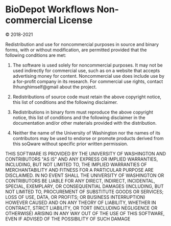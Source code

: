 # BioDepot Workflows Non-commercial License 
© 2018-2021

Redistribution and use for noncommercial purposes in source and binary forms, with or without
modification, are permitted provided that the following conditions are met:

1. The software is used solely for noncommercial purposes. It may not be used indirectly for commercial
use, such as on a website that accepts advertising money for content. Noncommercial use does include
use by a for-profit company in its research. For commercial use rights, contact lhhunghimself@gmail about the project.

2. Redistributions of source code must retain the above copyright notice, this list of conditions and the
following disclaimer.

3. Redistributions in binary form must reproduce the above copyright notice, this list of conditions and
the following disclaimer in the documentation and/or other materials provided with the distribution.

4. Neither the name of the University of Washington nor the names of its contributors may be used to
endorse or promote products derived from this soQware without specific prior written permission.

THIS SOFTWARE IS PROVIDED BY THE UNIVERSITY OF WASHINGTON AND CONTRIBUTORS "AS IS" AND
ANY EXPRESS OR IMPLIED WARRANTIES, INCLUDING, BUT NOT LIMITED TO, THE IMPLIED WARRANTIES
OF MERCHANTABILITY AND FITNESS FOR A PARTICULAR PURPOSE ARE DISCLAIMED. IN NO EVENT SHALL
THE UNIVERSITY OF WASHINGTON OR CONTRIBUTORS BE LIABLE FOR ANY DIRECT, INDIRECT,
INCIDENTAL, SPECIAL, EXEMPLARY, OR CONSEQUENTIAL DAMAGES (INCLUDING, BUT NOT LIMITED TO,
PROCUREMENT OF SUBSTITUTE GOODS OR SERVICES; LOSS OF USE, DATA, OR PROFITS; OR BUSINESS
INTERRUPTION) HOWEVER CAUSED AND ON ANY THEORY OF LIABILITY, WHETHER IN CONTRACT, STRICT
LIABILITY, OR TORT (INCLUDING NEGLIGENCE OR OTHERWISE) ARISING IN ANY WAY OUT OF THE USE OF
THIS SOFTWARE, EVEN IF ADVISED OF THE POSSIBILITY OF SUCH DAMAGE

